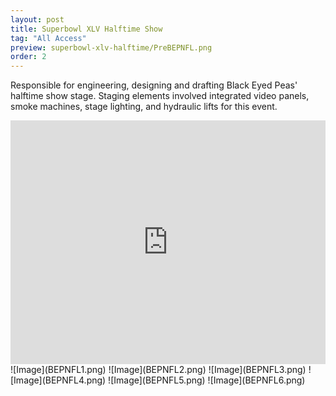 ```yaml
---
layout: post
title: Superbowl XLV Halftime Show
tag: "All Access"
preview: superbowl-xlv-halftime/PreBEPNFL.png
order: 2
---
```

Responsible for engineering, designing and drafting Black Eyed Peas' halftime show stage. Staging elements involved integrated video panels, smoke machines, stage lighting, and hydraulic lifts for this event.

<iframe frameborder="0" scrolling="no" height="390" width="100%" src="https://www.youtube.com/embed/xPIiaSnYV5E" allow="autoplay; encrypted-media" allowfullscreen></iframe>
![Image](BEPNFL1.png)
![Image](BEPNFL2.png)
![Image](BEPNFL3.png)
![Image](BEPNFL4.png)
![Image](BEPNFL5.png)
![Image](BEPNFL6.png)
